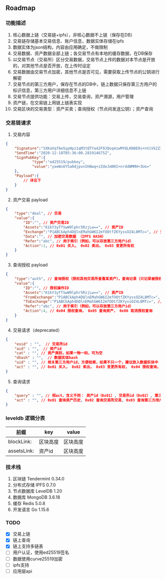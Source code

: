 ## Roadmap

### 功能描述

1. 核心数据上链（交易链+ipfs），非核心数据不上链（保存在DB）
2. 交易链存储基本交易信息、账户信息，数据实体存储在ipfs
3. 数据实体为json结构，内容由应用确定，不做限制
4. 交易数据、资产数据全部上链；各交易节点有本地的缓存数据，在DB保存
5. 以交易节点（交易所）区分交易数据，交易节点上传的数据对本节点是开放的，对其他节点是否开放，在上传时设定
6. 交易数据由交易节点加密，其他节点是否可见，需要获取上传节点的公钥进行解密
7. 交易节点的第三方用户，保存在节点的DB中，链上数据只保存第三方用户的标识信息，第三方用户详细信息不上链
8. 交易节点提供功能：交易上传，交易查询，资产溯源，用户管理
9. 资产链，在交易链上用链上链表实现
10. 交易区块的交易类型：资产买卖；查询授权（节点间发送公钥）；资产查询



### 交易链请求

1. 交易内容
```json
{
	"Signature":"SXKaVqfAe5ypHpz1qM3tQTYa42F9JQoq4zwMYQLKN0E0s+nViVk2Z3b98mFXvTHnqRCFousPVCYdR7b+d21jCg==",
	"SendTime":"2020-12-18T05:36:00.281914675Z",
	"SignPubKey":{
			"type":"ed25519/pubkey",
			"value":"yaeWs6Y5a0djpvnShNwq+zZdeJmN9I+nrddWMMH+3Uo="
	},
	"Payload":{
		// 详见下
	}
}
```

2. 资产交易 payload
```json
{
	"type":"deal", // 交易
	"value":{
		"ID":"", // 资产交易ID
		"Assets":"K1kY3yTfSwW9lphr5RzjLw==", // 资产ID
		"Exchange":"P1ABCkAph4DQlnEMahGW6I2mfOOtfZKYyssOZ4L8MTc=", // 交易所ID（公钥）
		"Data":"", // 加密交易数据 （IPFS HASH）
		"Refer":"abc", // 用于索引（例如，可以存放第三方用户id）
		"Action":1, // 0x01 买入， 0x02 卖出， 0x03 变更所有权
	}
}
```

3. 查询授权 payload
```json
{
	"type":"auth", // 查询授权（授权其他交易所查看某资产），查询记录（只记录被授权方的查询动作）
	"value":{
		"ID":"", // 授权操作ID
		"Assets":"K1kY3yTfSwW9lphr5RzjLw==", // 资产ID
		"FromExchange":"P1ABCkAph4DQlnEMahGW6I2mfOOtfZKYyssOZ4L8MTc=", // 授权交易所ID（公钥）
		"ToExchange":"P1ABCkAph4DQlnEMahGW6I2mfOOtfZKYyssOZ4L8MTc=", // 被授权交易所ID（公钥）
		"Refer":"abc", // 用于索引（例如，可以存放第三方用户id）
		"Action":4, // 0x04 授权查询， 0x05 查询资产， 0x06 取消授权查询
	}
}
```


4. 交易请求（deprecated）

```json
{
	"exid" : "",  // 交易所id 
	"aid" : "",  // 资产id 
	"cat" : "", // 资产类别，如果一物一码，可为空 
	"dhash" : "",  // 数据实体hash 
	"uid" : "", // 相关第三方用户id，方便检索，如果不只一个，建议放入数据实体中 
	"act" : "", // 0x01 买入， 0x02 卖出， 0x03 变更所有权， 0x04 授权查询， 0x05 查询资产 
}
```

5. 查询请求

```json
{
	"query" : "", // 视act，含义不同： 资产id（0x01）, 交易所id（0x02）, 第三方用户id（0x03）
	"act" : "", // 0x01 查询资产历史, 0x02 查询交易所交易, 0x03 查询第三方用户交易 
}
```



### leveldb 逻辑分表

| 前缀       | key             | value     |
| ---------- | --------------- | --------- |
| blockLink: | 区块高度        | 区块高度  |
| assetsLink:  | 资产id        | 区块高度  |



### 技术栈

1. 区块链 Tendermint 0.34.0
2. 分布式存储 IPFS 0.7.0
3. 节点数据库 LevelDB 1.20
4. 数据库 MongoDB 3.6.18
5. 缓存 Redis 5.0.8
6. 开发语言 Go 1.15.6



### TODO

- [x] 交易上链
- [x] 链上查询
- [x] 链上支持多链表
- [ ] 用户认证，使用ed25519签名
- [ ] 数据使用curve25519加密
- [ ] ipfs支持
- [ ] 应用层api
